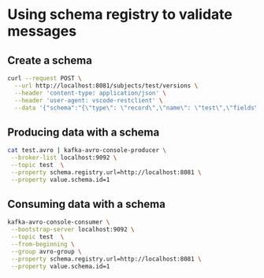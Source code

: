 # Using schema registry to validate messages

## Create a schema

```bash
curl --request POST \
  --url http://localhost:8081/subjects/test/versions \
  --header 'content-type: application/json' \
  --header 'user-agent: vscode-restclient' \
  --data '{"schema":"{\"type\": \"record\",\"name\": \"test\",\"fields\":[{\"type\": \"string\",\"name\": \"field1\"},{\"type\": \"int\",\"name\": \"field2\"}]}","schemaType": "AVRO"}'
```

## Producing data with a schema
```bash
cat test.avro | kafka-avro-console-producer \
 --broker-list localhost:9092 \
 --topic test  \
 --property schema.registry.url=http://localhost:8081 \
 --property value.schema.id=1
```

## Consuming data with a schema
```bash
kafka-avro-console-consumer \
 --bootstrap-server localhost:9092 \
 --topic test  \
 --from-beginning \
 --group avro-group \
 --property schema.registry.url=http://localhost:8081 \
 --property value.schema.id=1
```